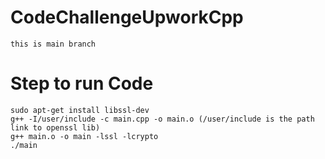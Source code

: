# CodeChallengeUpworkCpp

    this is main branch
# Step to run Code
    sudo apt-get install libssl-dev
    g++ -I/user/include -c main.cpp -o main.o (/user/include is the path link to openssl lib)
    g++ main.o -o main -lssl -lcrypto
    ./main

